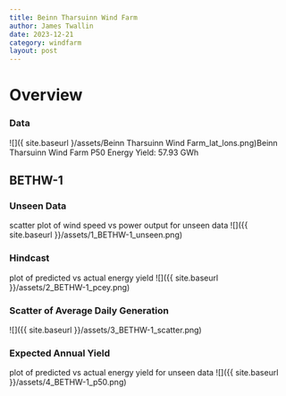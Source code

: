 ```yaml
---
title: Beinn Tharsuinn Wind Farm
author: James Twallin
date: 2023-12-21
category: windfarm
layout: post
---
```

# Overview

### Data

![]({ site.baseurl }/assets/Beinn Tharsuinn Wind Farm_lat_lons.png)Beinn Tharsuinn Wind Farm P50 Energy Yield: 57.93 GWh

BETHW-1
-------------
### Unseen Data 
scatter plot of wind speed vs power output for unseen data
![]({{ site.baseurl }}/assets/1_BETHW-1_unseen.png)
### Hindcast 
plot of predicted vs actual energy yield
![]({{ site.baseurl }}/assets/2_BETHW-1_pcey.png)
### Scatter of Average Daily Generation 

![]({{ site.baseurl }}/assets/3_BETHW-1_scatter.png)
### Expected Annual Yield 
plot of predicted vs actual energy yield for unseen data
![]({{ site.baseurl }}/assets/4_BETHW-1_p50.png)

